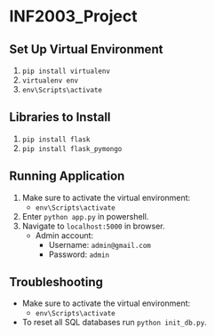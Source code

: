 # INF2003_Project

## Set Up Virtual Environment
1. `pip install virtualenv`
2. `virtualenv env`
3. `env\Scripts\activate`

## Libraries to Install
1. `pip install flask`
2. `pip install flask_pymongo`

## Running Application
1. Make sure to activate the virtual environment:
    - `env\Scripts\activate`
2. Enter `python app.py` in powershell.
3. Navigate to `localhost:5000` in browser.
    - Admin account:
        - Username: `admin@gmail.com`
        - Password: `admin`

## Troubleshooting
- Make sure to activate the virtual environment:
    - `env\Scripts\activate`
- To reset all SQL databases run `python init_db.py`.

